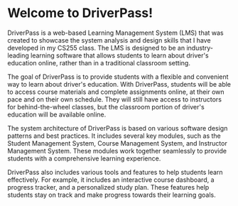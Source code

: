 # Welcome to DriverPass!

DriverPass is a web-based Learning Management System (LMS) that was created to showcase the system analysis and design skills that I have developed in my CS255 class. The LMS is designed to be an industry-leading learning software that allows students to learn about driver's education online, rather than in a traditional classroom setting.

The goal of DriverPass is to provide students with a flexible and convenient way to learn about driver's education. With DriverPass, students will be able to access course materials and complete assignments online, at their own pace and on their own schedule. They will still have access to instructors for behind-the-wheel classes, but the classroom portion of driver's education will be available online.

The system architecture of DriverPass is based on various software design patterns and best practices. It includes several key modules, such as the Student Management System, Course Management System, and Instructor Management System. These modules work together seamlessly to provide students with a comprehensive learning experience.

DriverPass also includes various tools and features to help students learn effectively. For example, it includes an interactive course dashboard, a progress tracker, and a personalized study plan. These features help students stay on track and make progress towards their learning goals.
